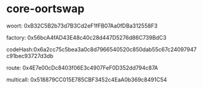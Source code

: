 # core-oortswap

woort: 0xB32C5B2b73d7B3Cd2eF1fFB07Aa0fDBa312558F3

factory: 0x56bcA4fAD43E48c40c28d447D5276d86C739BdC3

codeHash:0x6a2cc75c5bea3a0c8d7966540520c850dab55c67c24097947c91bec93727d3db

route: 0x4E7e00cDc8403f06E3c4907FeF0D352dd794c87A

multicall: 0x518879CC015E785CBF3452c4EaA0b369c8491C54
